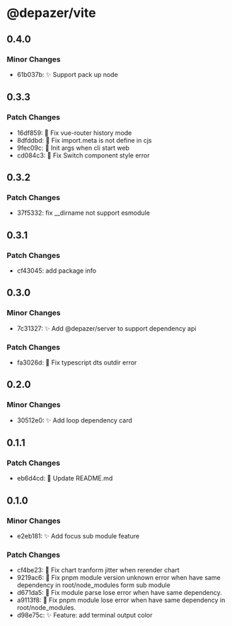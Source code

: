 # @depazer/vite

## 0.4.0

### Minor Changes

- 61b037b: ✨ Support pack up node

## 0.3.3

### Patch Changes

- 16df859: 🐛 Fix vue-router history mode
- 8dfddbd: 🐛 Fix import.meta is not define in cjs
- 9fec09c: 🐛 Init args when cli start web
- cd084c3: 🐛 Fix Switch component style error

## 0.3.2

### Patch Changes

- 37f5332: fix \_\_dirname not support esmodule

## 0.3.1

### Patch Changes

- cf43045: add package info

## 0.3.0

### Minor Changes

- 7c31327: ✨ Add @depazer/server to support dependency api

### Patch Changes

- fa3026d: 🐛 Fix typescript dts outdir error

## 0.2.0

### Minor Changes

- 30512e0: ✨ Add loop dependency card

## 0.1.1

### Patch Changes

- eb6d4cd: 📄 Update README.md

## 0.1.0

### Minor Changes

- e2eb181: ✨ Add focus sub module feature

### Patch Changes

- cf4be23: 🐛 Fix chart tranform jitter when rerender chart
- 9219ac6: 🐛 Fix pnpm module version unknown error when have same dependency in root/node_modules form sub module
- d671da5: 🐛 Fix module parse lose error when have same dependency.
- a9113f8: 🐛 Fix pnpm module lose error when have same dependency in root/node_modules.
- d98e75c: ✨ Feature: add terminal output color

